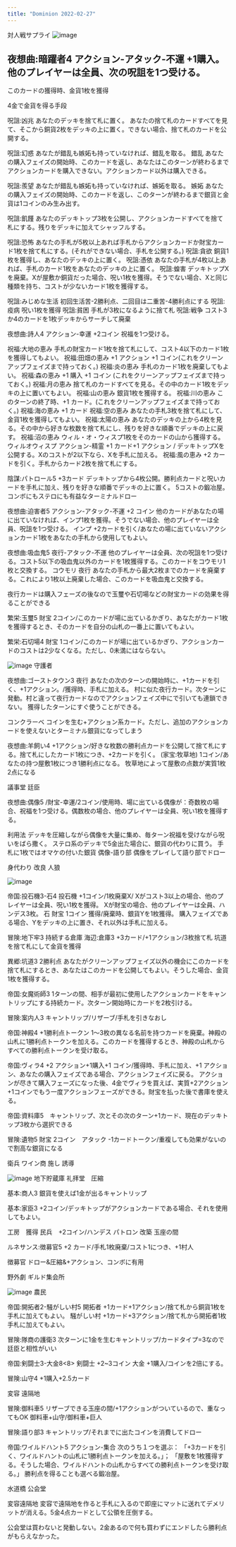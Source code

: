 ```yaml
---
title: "Dominion 2022-02-27"
---
```


対人戦サプライ
![image](https://gyazo.com/225b03ffad277dc3d1f46a7ff1989316/thumb/1000)

夜想曲:暗躍者4	アクション-アタック-不運	+1購入。他のプレイヤーは全員、次の呪詛を1つ受ける。
--------------------
このカードの獲得時、金貨1枚を獲得

4金で金貨を得る手段

呪詛:凶兆	あなたのデッキを捨て札に置く。
あなたの捨て札のカードすべてを見て、そこから銅貨2枚をデッキの上に置く。できない場合、捨て札のカードを公開する。

呪詛:幻惑	あなたが錯乱も嫉妬も持っていなければ、錯乱を取る。
錯乱	あなたの購入フェイズの開始時、このカードを返し、あなたはこのターンが終わるまでアクションカードを購入できない。アクションカード以外は購入できる。

呪詛:羨望	あなたが錯乱も嫉妬も持っていなければ、嫉妬を取る。
嫉妬	あなたの購入フェイズの開始時、このカードを返し、このターンが終わるまで銀貨と金貨は1コインのみ生み出す。

呪詛:飢饉	あなたのデッキトップ3枚を公開し、アクションカードすべてを捨て札にする。残りをデッキに加えてシャッフルする。

呪詛:恐怖	あなたの手札が5枚以上あれば手札からアクションカードか財宝カード1枚を捨て札にする。(それができない場合、手札を公開する。)
呪詛:貪欲	銅貨1枚を獲得し、あなたのデッキの上に置く。
呪詛:憑依	あなたの手札が4枚以上あれば、手札のカード1枚をあなたのデッキの上に置く。
呪詛:蝗害	デッキトップXを廃棄。Xが屋敷か銅貨だった場合、呪い1枚を獲得。そうでない場合、Xと同じ種類を持ち、コストが少ないカード1枚を獲得する。

呪詛:みじめな生活	初回生活苦-2勝利点、二回目は二重苦-4勝利点にする
呪詛:疫病	呪い1枚を獲得
呪詛:貧困	手札が3枚になるように捨て札
呪詛:戦争	コスト3か4のカードを1枚デッキからサーチして廃棄

夜想曲:詩人4  アクション-幸運	+2コイン 祝福を1つ受ける。

祝福:大地の恵み	手札の財宝カード1枚を捨て札にして、コスト4以下のカード1枚を獲得してもよい。
祝福:田畑の恵み	+1 アクション +1 コイン(これをクリーンアップフェイズまで持っておく。)
祝福:炎の恵み	手札のカード1枚を廃棄してもよい。
祝福:森の恵み	+1 購入 +1 コイン (これをクリーンアップフェイズまで持っておく。)
祝福:月の恵み	捨て札のカードすべてを見る。その中のカード1枚をデッキの上に置いてもよい。
祝福:山の恵み	銀貨1枚を獲得する。
祝福:川の恵み	このターンの終了時、+1 カード。(これをクリーンアップフェイズまで持っておく。)
祝福:海の恵み	+1 カード
祝福:空の恵み	あなたの手札3枚を捨て札にして、金貨1枚を獲得してもよい。
祝福:太陽の恵み	あなたのデッキの上から4枚を見る。その中から好きな枚数を捨て札にし、残りを好きな順番でデッキの上に戻す。
祝福:沼の恵み	ウィル・オ・ウィスプ1枚をそのカードの山から獲得する。
ウィルオウィスプ
アクション-精霊	+1 カード+1 アクション / デッキトップXを公開する。Xのコストが2以下なら、Xを手札に加える。
祝福:風の恵み	+2 カードを引く。手札からカード2枚を捨て札にする。

陰謀:パトロール5 +3カード
デッキトップから4枚公開。勝利点カードと呪いカードを手札に加え、残りを好きな順番でデッキの上に置く。
5コストの鍛冶屋。コンボにもステロにも有益なターミナルドロー

夜想曲:迫害者5	アクション-アタック-不運	+2 コイン
他のカードがあなたの場に出ていなければ、インプ1枚を獲得。そうでない場合、他のプレイヤーは全員、呪詛を1つ受ける。
インプ	+2カードを引く/あなたの場に出ていないアクションカード1枚をあなたの手札から使用してもよい。

夜想曲:吸血鬼5	夜行-アタック-不運	他のプレイヤーは全員、次の呪詛を1つ受ける。コスト5以下の吸血鬼以外のカードを1枚獲得する。このカードをコウモリ1枚と交換する。
コウモリ 夜行 あなたの手札から最大2枚までのカードを廃棄する。これにより1枚以上廃棄した場合、このカードを吸血鬼と交換する。

夜行カードは購入フェーズの後なので玉璽や石切場などの財宝カードの効果を得ることができる

繁栄:玉璽5	財宝	2コイン/このカードが場に出ているかぎり、あなたがカード1枚を獲得するとき、そのカードを自分の山札の一番上に置いてもよい。

繁栄:石切場4		財宝	1コイン/このカードが場に出ているかぎり、アクションカードのコストは2少なくなる。ただし、0未満にはならない。

![image](https://gyazo.com/87418e7accdb8a5ae052a0b199f12d83/thumb/1000)
守護者


夜想曲:ゴーストタウン3	夜行	あなたの次のターンの開始時に、+1カードを引く、+1アクション。/獲得時、手札に加える。
村に似た夜行カード。次ターンに発動。村と違って夜行カードなのでアクションフェイズ中にで引いても連鎖できない。
獲得したターンにすぐ使うことができる。

コンクラーベ
コインを生む+アクション系カード。ただし、追加のアクションカードを使えないとターミナル銀貨になってしまう


夜想曲:羊飼い4	+1アクション/好きな枚数の勝利点カードを公開して捨て札にする。捨て札にしたカード1枚につき、+2カードを引く。
(家宝:牧草地) 1コイン/あなたの持つ屋敷1枚につき1勝利点になる。
牧草地によって屋敷の点数が実質1枚2点になる

議事堂
廷臣

夜想曲:偶像5 /財宝-幸運/2コイン/使用時、場に出ている偶像が：奇数枚の場合、祝福を1つ受ける。偶数枚の場合、他のプレイヤーは全員、呪い1枚を獲得する。

利用法
デッキを圧縮しながら偶像を大量に集め、毎ターン祝福を受けながら呪いをばら撒く。
ステロ系のデッキで5金出た場合に、銀貨の代わりに買う。
手札に1枚ではオマケの付いた銀貨
偶像-語り部 偶像をプレイして語り部でドロー


身代わり
改良
人狼

![image](https://gyazo.com/f347ca56445d95ddd85d04e39b22637e/thumb/1000)

帝国:投石機3-石4
投石機 +1コイン/1枚廃棄X/
Xがコスト3以上の場合、他のプレイヤーは全員、呪い1枚を獲得。
Xが財宝の場合、他のプレイヤーは全員、ハンデス3枚。
石 財宝 1コイン
獲得/廃棄時、銀貨Yを1枚獲得。
購入フェイズである場合、Yをデッキの上に置き、それ以外は手札に加える。

冒険:地下牢3 持続する倉庫
海辺:倉庫3 +3カード/+1アクション/3枚捨て札
坑道を捨て札にして金貨を獲得

異郷:坑道3	2勝利点 あなたがクリーンアップフェイズ以外の機会にこのカードを捨て札にするとき、あなたはこのカードを公開してもよい。そうした場合、金貨1枚を獲得する。

帝国:女魔術師3 1ターンの間、相手が最初に使用したアクションカードをキャントリップにする持続カード。次ターン開始時にカードを2枚引ける。

冒険:案内人3	 キャントリップ/リザーブ/手札を引きなおし

帝国:神殿4	+1勝利点トークン
1～3枚の異なる名前を持つカードを廃棄。神殿の山札に1勝利点トークンを加える。このカードを獲得するとき、神殿の山札からすべての勝利点トークンを受け取る。

帝国:ヴィラ4 +2 アクション+1購入+1 コイン/獲得時、手札に加え、+1 アクション、あなたの購入フェイズである場合、アクションフェイズに戻る。
アクションが尽きて購入フェーズになった後、4金でヴィラを買えば、実質+2アクション+1コインでもう一度アクションフェーズができる。財宝を払った後で書庫を使える。

帝国:資料庫5　キャントリップ、次とその次のターン+1カード、現在のデッキトップ3枚から選択できる

冒険:遺物5	財宝	2コイン　アタック	-1カードトークン/重複しても効果がないので割高な銀貨になる

衛兵
ワイン商
施し
誘導

![image](https://gyazo.com/f4c4e128e62126a30c5aca25c3b63e80/thumb/1000)
地下貯蔵庫
礼拝堂　圧縮

基本:商人3 銀貨を使えば1金が出るキャントリップ

基本:家臣3 +2コイン/デッキトップがアクションカードである場合、それを使用してもよい。

工房　獲得
民兵　+2コイン/ハンデス
パトロン
改築
玉座の間

ルネサンス:徴募官5	+2 カード/手札1枚廃棄/コスト1につき、+1村人

徴募官
ドロー&圧縮&+アクション、コンボに有用

野外劇
ギルド集会所

![image](https://gyazo.com/6f7511ea0bdac3f68638e56b18f80914/thumb/1000)
農民

帝国:開拓者2-騒がしい村5
開拓者 +1カード+1アクション/捨て札から銅貨1枚を手札に加えてもよい。
騒がしい村 +1カード+3アクション/捨て札から開拓者1枚手札に加えてもよい。

冒険:隊商の護衛3 次ターンに1金を生むキャントリップ/カードタイプ=3なので廷臣と相性がいい

帝国:剣闘士3-大金8<8>
剣闘士 +2~3コイン
大金 +1購入/コインを2倍にする。

冒険:山守4	+1購入+2.5カード

変容
遠隔地

冒険:御料車5 リザーブできる玉座の間/+1アクションがついているので、重なってもOK
御料車+山守/御料車+巨人

冒険:語り部3 キャントリップ/それまでに出たコインを消費してドロー


帝国:ワイルドハント5	アクション-集合	次のうち１つを選ぶ：
「+3カードを引く、ワイルドハントの山札に1勝利点トークンを加える。」；
「屋敷を1枚獲得する。そうした場合、ワイルドハントの山札からすべての勝利点トークンを受け取る。」
勝利点を得ることも選べる鍛冶屋。

水道橋
公会堂

変容遠隔地
変容で遠隔地を作ると手札に入るので即座にマットに送れてデメリットが消える。5金4点カードとして公領を圧倒する。

公会堂は買わないと発動しない。2金あるので何も買わずにエンドしたら勝利点がもらえなかった。
